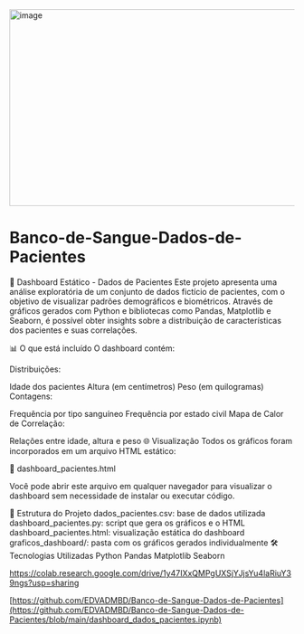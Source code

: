 
<img width="575" height="348" alt="image" src="https://github.com/user-attachments/assets/f1a6c66d-9fd5-4e15-b0f4-e52a5ef383f9" />



# Banco-de-Sangue-Dados-de-Pacientes
🧠 Dashboard Estático - Dados de Pacientes
Este projeto apresenta uma análise exploratória de um conjunto de dados fictício de pacientes, com o objetivo de visualizar padrões demográficos e biométricos. Através de gráficos gerados com Python e bibliotecas como Pandas, Matplotlib e Seaborn, é possível obter insights sobre a distribuição de características dos pacientes e suas correlações.

📊 O que está incluído
O dashboard contém:

Distribuições:

Idade dos pacientes
Altura (em centímetros)
Peso (em quilogramas)
Contagens:

Frequência por tipo sanguíneo
Frequência por estado civil
Mapa de Calor de Correlação:

Relações entre idade, altura e peso
🌐 Visualização
Todos os gráficos foram incorporados em um arquivo HTML estático:

📄 dashboard_pacientes.html

Você pode abrir este arquivo em qualquer navegador para visualizar o dashboard sem necessidade de instalar ou executar código.

📁 Estrutura do Projeto
dados_pacientes.csv: base de dados utilizada
dashboard_pacientes.py: script que gera os gráficos e o HTML
dashboard_pacientes.html: visualização estática do dashboard
graficos_dashboard/: pasta com os gráficos gerados individualmente
🛠️ Tecnologias Utilizadas
Python
Pandas
Matplotlib
Seaborn

https://colab.research.google.com/drive/1y47IXxQMPgUXSjYJjsYu4laRiuY39ngs?usp=sharing

[https://github.com/EDVADMBD/Banco-de-Sangue-Dados-de-Pacientes](https://github.com/EDVADMBD/Banco-de-Sangue-Dados-de-Pacientes/blob/main/dashboard_dados_pacientes.ipynb)
